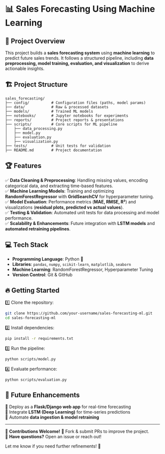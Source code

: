# 📊 **Sales Forecasting Using Machine Learning**  

## 🚀 **Project Overview**  
This project builds a **sales forecasting system** using **machine learning** to predict future sales trends. It follows a structured pipeline, including **data preprocessing, model training, evaluation, and visualization** to derive actionable insights.  

## 🏗 **Project Structure**  
```
sales_forecasting/
├── config/          # Configuration files (paths, model params)
├── data/            # Raw & processed datasets
├── models/          # Trained ML models
├── notebooks/       # Jupyter notebooks for experiments
├── reports/         # Project reports & presentations
├── scripts/         # Core scripts for ML pipeline
│   ├── data_processing.py
│   ├── model.py
│   ├── evaluation.py
│   ├── visualization.py
├── tests/           # Unit tests for validation
├── README.md        # Project documentation
```

## 🏆 **Features**  
✅ **Data Cleaning & Preprocessing**: Handling missing values, encoding categorical data, and extracting time-based features.  
✅ **Machine Learning Models**: Training and optimizing **RandomForestRegressor** with **GridSearchCV** for hyperparameter tuning.  
✅ **Model Evaluation**: Performance metrics (**MAE, RMSE, R²**) and visualizations (**residual plots, predicted vs actual values**).  
✅ **Testing & Validation**: Automated unit tests for data processing and model performance.  
✅ **Scalability & Enhancements**: Future integration with **LSTM models** and **automated retraining pipelines**.  

## 💻 **Tech Stack**  
- **Programming Language**: Python 🐍  
- **Libraries**: `pandas`, `numpy`, `scikit-learn`, `matplotlib`, `seaborn`  
- **Machine Learning**: RandomForestRegressor, Hyperparameter Tuning  
- **Version Control**: Git & GitHub  

## 🔥 **Getting Started**  
1️⃣ Clone the repository:  
```bash
git clone https://github.com/your-username/sales-forecasting-ml.git
cd sales-forecasting-ml
```
2️⃣ Install dependencies:  
```bash
pip install -r requirements.txt
```
3️⃣ Run the pipeline:  
```bash
python scripts/model.py
```
4️⃣ Evaluate performance:  
```bash
python scripts/evaluation.py
```

## 📌 **Future Enhancements**  
🔹 Deploy as a **Flask/Django web app** for real-time forecasting  
🔹 Integrate **LSTM (Deep Learning)** for time-series predictions  
🔹 Automate **data ingestion & model retraining**  

---
🔗 **Contributions Welcome!** 🚀 Fork & submit PRs to improve the project.  
📧 **Have questions?** Open an issue or reach out!  

Let me know if you need further refinements! 🎯
